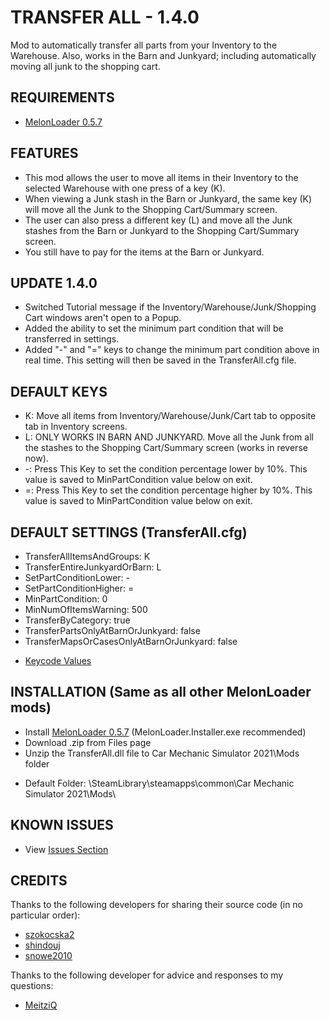 # TRANSFER ALL - 1.4.0
Mod to automatically transfer all parts from your Inventory to the Warehouse.
Also, works in the Barn and Junkyard; including automatically moving all junk to the shopping cart.

## REQUIREMENTS
* [MelonLoader 0.5.7](https://github.com/LavaGang/MelonLoader/releases/tag/v0.5.7)

## FEATURES
* This mod allows the user to move all items in their Inventory to the selected Warehouse with one press of a key (K).
* When viewing a Junk stash in the Barn or Junkyard, the same key (K) will move all the Junk to the Shopping Cart/Summary screen.
* The user can also press a different key (L) and move all the Junk stashes from the Barn or Junkyard to the Shopping Cart/Summary screen.
* You still have to pay for the items at the Barn or Junkyard.

## UPDATE 1.4.0
* Switched Tutorial message if the Inventory/Warehouse/Junk/Shopping Cart windows aren't open to a Popup.
* Added the ability to set the minimum part condition that will be transferred in settings.
* Added "-" and "=" keys to change the minimum part condition above in real time. This setting will then be saved in the TransferAll.cfg file.

## DEFAULT KEYS
* K: Move all items from Inventory/Warehouse/Junk/Cart tab to opposite tab in Inventory screens.
* L: ONLY WORKS IN BARN AND JUNKYARD. Move all the Junk from all the stashes to the Shopping Cart/Summary screen (works in reverse now).
* -: Press This Key to set the condition percentage lower by 10%. This value is saved to MinPartCondition value below on exit.
* =: Press This Key to set the condition percentage higher by 10%. This value is saved to MinPartCondition value below on exit.

## DEFAULT SETTINGS (TransferAll.cfg)
* TransferAllItemsAndGroups: K
* TransferEntireJunkyardOrBarn: L
* SetPartConditionLower: -
* SetPartConditionHigher: =
* MinPartCondition: 0
* MinNumOfItemsWarning: 500
* TransferByCategory: true
* TransferPartsOnlyAtBarnOrJunkyard: false
* TransferMapsOrCasesOnlyAtBarnOrJunkyard: false
- [Keycode Values](https://docs.unity3d.com/ScriptReference/KeyCode.html)

## INSTALLATION (Same as all other MelonLoader mods)
* Install [MelonLoader 0.5.7](https://github.com/LavaGang/MelonLoader/releases/tag/v0.5.7) (MelonLoader.Installer.exe recommended)
* Download .zip from Files page
* Unzip the TransferAll.dll file to Car Mechanic Simulator 2021\Mods folder
- Default Folder: \SteamLibrary\steamapps\common\Car Mechanic Simulator 2021\Mods\

## KNOWN ISSUES
* View [Issues Section](https://github.com/mannly01/TransferAll/issues)

## CREDITS
Thanks to the following developers for sharing their source code (in no particular order):
* [szokocska2](https://www.nexusmods.com/carmechanicsimulator2021/users/64455311)
* [shindouj](https://www.nexusmods.com/carmechanicsimulator2021/users/45606997)
* [snowe2010](https://www.nexusmods.com/carmechanicsimulator2021/users/12298499)

Thanks to the following developer for advice and responses to my questions:
* [MeitziQ](https://www.nexusmods.com/carmechanicsimulator2021/users/151281813)